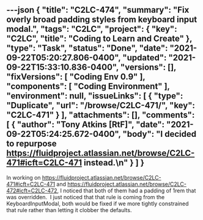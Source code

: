---json
{
  "title": "C2LC-474",
  "summary": "Fix overly broad padding styles from keyboard input modal.",
  "tags": "C2LC",
  "project": {
    "key": "C2LC",
    "title": "Coding to Learn and Create"
  },
  "type": "Task",
  "status": "Done",
  "date": "2021-09-22T05:20:27.806-0400",
  "updated": "2021-09-22T15:33:10.836-0400",
  "versions": [],
  "fixVersions": [
    "Coding Env 0.9"
  ],
  "components": [
    "Coding Environment"
  ],
  "environment": null,
  "issueLinks": [
    {
      "type": "Duplicate",
      "url": "/browse/C2LC-471/",
      "key": "C2LC-471"
    }
  ],
  "attachments": [],
  "comments": [
    {
      "author": "Tony Atkins [RtF]",
      "date": "2021-09-22T05:24:25.672-0400",
      "body": "I decided to repurpose <https://fluidproject.atlassian.net/browse/C2LC-471#icft=C2LC-471> instead.\n"
    }
  ]
}
---
In working on <https://fluidproject.atlassian.net/browse/C2LC-471#icft=C2LC-471> and <https://fluidproject.atlassian.net/browse/C2LC-472#icft=C2LC-472>, I noticed that both of them had a padding of 1rem that was overridden.  I just noticed that that rule is coming from the KeyboardInputModal, both would be fixed if we more tightly constrained that rule rather than letting it clobber the defaults.

        